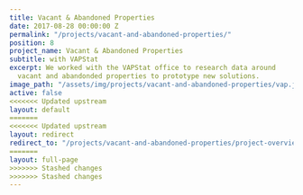 ```yaml
---
title: Vacant & Abandoned Properties
date: 2017-08-28 00:00:00 Z
permalink: "/projects/vacant-and-abandoned-properties/"
position: 8
project_name: Vacant & Abandoned Properties
subtitle: with VAPStat
excerpt: We worked with the VAPStat office to research data around
  vacant and abandonded properties to prototype new solutions.
image_path: "/assets/img/projects/vacant-and-abandoned-properties/vap.jpg"
active: false
<<<<<<< Updated upstream
layout: default
=======
<<<<<<< Updated upstream
layout: redirect
redirect_to: "/projects/vacant-and-abandoned-properties/project-overview"
=======
layout: full-page
>>>>>>> Stashed changes
>>>>>>> Stashed changes
---
```

